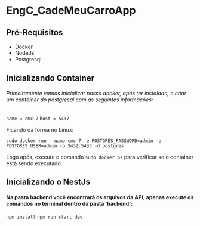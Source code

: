 # EngC_CadeMeuCarroApp

## Pré-Requisitos

- Docker
- NodeJs
- Postgresql

## Inicializando Container

###### Primeiramente vamos inicializar nosso docker, após ter instalado, e criar um container do postgresql com as seguintes informações:

`name = cmc-7`
`host = 5437`

Ficando da forma no Linux:

`sudo docker run --name cmc-7 -e POSTGRES_PASSWORD=admin -e POSTGRES_USER=admin -p 5432:5433 -d postgres `

Logo após, execute o comando `sudo docker ps` para verificar se o container está sendo executado.

## Inicializando o NestJs

#### Na pasta backend você encontrará os arquivos da API, apenas execute os comandos no terminal dentro da pasta 'backend':

`npm install`
`npm run start:dev`